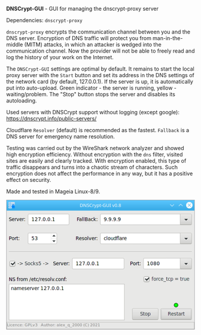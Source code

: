 **DNSCrypt-GUI** - GUI for managing the dnscrypt-proxy server

Dependencies: `dnscrypt-proxy`

`dnscrypt-proxy` encrypts the communication channel between you and the DNS server. Encryption of DNS traffic will protect you from man-in-the-middle (MITM) attacks, in which an attacker is wedged into the communication channel. Now the provider will not be able to freely read and log the history of your work on the Internet.

The `DNSCrypt-GUI` settings are optimal by default. It remains to start the local proxy server with the `Start` button and set its address in the DNS settings of the network card (by default, 127.0.0.1). If the server is up, it is automatically put into auto-upload. Green indicator - the server is running, yellow - waiting/problem. The "Stop" button stops the server and disables its autoloading.

Used servers with DNSCrypt support without logging (except google): https://dnscrypt.info/public-servers/

Cloudflare `Resolver` (default) is recommended as the fastest. `Fallback` is a DNS server for emergency name resolution.

Testing was carried out by the WireShark network analyzer and showed high encryption efficiency. Without encryption with the `dns` filter, visited sites are easily and clearly tracked. With encryption enabled, this type of traffic disappears and turns into a chaotic stream of characters. Such encryption does not affect the performance in any way, but it has a positive effect on security.

Made and tested in Mageia Linux-8/9.

![](https://github.com/AKotov-dev/dnscrypt-gui/blob/main/ScreenShot8.png)

